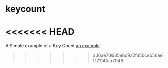 # keycount
<<<<<<< HEAD
=======
A Simple example of a Key Count
[an example](http://jamesleone.me/keycount/key-counts.html "Click Here").
>>>>>>> a36ae70635ebc9a2fa5bceb56eef12114faa7048
